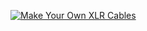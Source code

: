 <!-- <iframe width="100%" height="92%" src="https://www.youtube.com/embed/videoseries?list=PLASEfdY-tiDpYFYYpbx_sJ-ZInJdlpy3m" title="YouTube video player" frameborder="0" allow="accelerometer; autoplay; clipboard-write; encrypted-media; gyroscope; picture-in-picture" allowfullscreen></iframe> -->

<!-- <a href="https://www.youtube.com/embed/Jk1B42c3kNk">
 <img src="https://www.img.youtube.com/vi/Jk1B42c3kNk/0.jpg" 
alt="IMAGE ALT TEXT HERE" width="240" height="180" border="10" /></a> -->


[![Make Your Own XLR Cables](http://img.youtube.com/vi/Jk1B42c3kNk/0.jpg)](https://youtu.be/Jk1B42c3kNk)